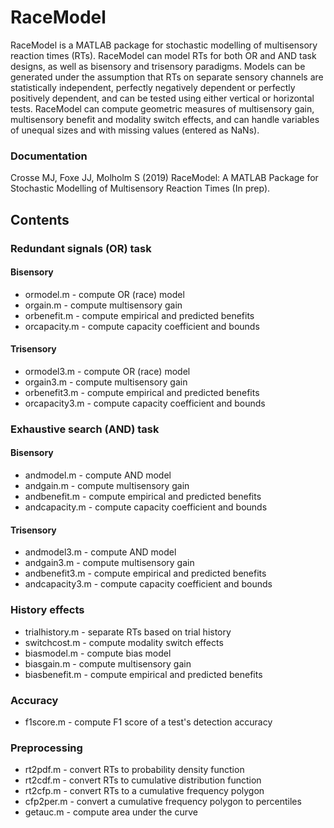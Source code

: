 # RaceModel
RaceModel is a MATLAB package for stochastic modelling of multisensory reaction times (RTs). RaceModel can model RTs for both OR and AND task designs, as well as bisensory and trisensory paradigms. Models can be generated under the assumption that RTs on separate sensory channels are statistically independent, perfectly negatively dependent or perfectly positively dependent, and can be tested using either vertical or horizontal tests. RaceModel can compute geometric measures of multisensory gain, multisensory benefit and modality switch effects, and can handle variables of unequal sizes and with missing values (entered as NaNs).

### Documentation
Crosse MJ, Foxe JJ, Molholm S (2019) RaceModel: A MATLAB Package for Stochastic Modelling of Multisensory Reaction Times (In prep).

## Contents
### Redundant signals (OR) task
#### Bisensory
* ormodel.m - compute OR (race) model
* orgain.m - compute multisensory gain
* orbenefit.m - compute empirical and predicted benefits
* orcapacity.m - compute capacity coefficient and bounds
 
#### Trisensory
* ormodel3.m - compute OR (race) model
* orgain3.m - compute multisensory gain
* orbenefit3.m - compute empirical and predicted benefits
* orcapacity3.m - compute capacity coefficient and bounds

### Exhaustive search (AND) task
#### Bisensory
* andmodel.m - compute AND model
* andgain.m - compute multisensory gain
* andbenefit.m - compute empirical and predicted benefits
* andcapacity.m - compute capacity coefficient and bounds

#### Trisensory
* andmodel3.m - compute AND model
* andgain3.m - compute multisensory gain
* andbenefit3.m - compute empirical and predicted benefits
* andcapacity3.m - compute capacity coefficient and bounds

### History effects
* trialhistory.m - separate RTs based on trial history
* switchcost.m - compute modality switch effects
* biasmodel.m - compute bias model
* biasgain.m - compute multisensory gain
* biasbenefit.m - compute empirical and predicted benefits
 
### Accuracy
* f1score.m - compute F1 score of a test's detection accuracy
 
### Preprocessing
* rt2pdf.m - convert RTs to probability density function
* rt2cdf.m - convert RTs to cumulative distribution function
* rt2cfp.m - convert RTs to a cumulative frequency polygon 
* cfp2per.m - convert a cumulative frequency polygon to percentiles
* getauc.m - compute area under the curve
